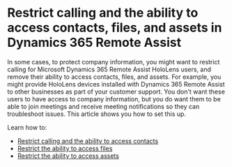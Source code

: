 

# Restrict calling and the ability to access contacts, files, and assets in Dynamics 365 Remote Assist

In some cases, to protect company information, you might want to restrict calling for Microsoft Dynamics 365 Remote Assist HoloLens users, and remove their ability to access contacts, files, and assets. For example, you might provide HoloLens devices installed with Dynamics 365 Remote Assist to other businesses as part of your customer support. You don't want these users to have access to company information, but you do want them to be able to join meetings and receive meeting notifications so they can troubleshoot issues. This article shows you how to set this up. 

Learn how to:

- [Restrict calling and the ability to access contacts](restricted-mode-calling.md)
- [Restrict the ability to access files](restricted-mode-files.md)
- [Restrict the ability to access assets](restricted-mode-assets.md)
